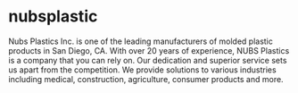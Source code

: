 # nubsplastic
Nubs Plastics Inc. is one of the leading manufacturers of molded plastic products in San Diego, CA. With over 20 years of experience, NUBS Plastics is a company that you can rely on. Our dedication and superior service sets us apart from the competition. We provide solutions to various industries including medical, construction, agriculture, consumer products and more.
